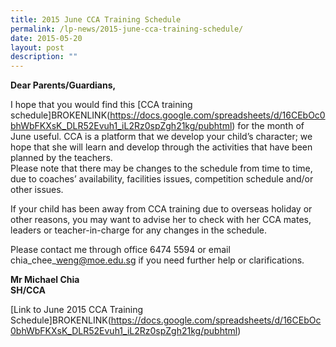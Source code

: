 ```yaml
---
title: 2015 June CCA Training Schedule
permalink: /lp-news/2015-june-cca-training-schedule/
date: 2015-05-20
layout: post
description: ""
---
```

**Dear Parents/Guardians,**

I hope that you would find this [CCA training schedule]BROKENLINK(https://docs.google.com/spreadsheets/d/16CEbOc0bhWbFKXsK_DLR52Evuh1_iL2Rz0spZgh21kg/pubhtml) for the month of June useful. CCA is a platform that we develop your child’s character; we hope that she will learn and develop through the activities that have been planned by the teachers.  
Please note that there may be changes to the schedule from time to time, due to coaches’ availability, facilities issues, competition schedule and/or other issues.

If your child has been away from CCA training due to overseas holiday or other reasons, you may want to advise her to check with her CCA mates, leaders or teacher-in-charge for any changes in the schedule.

Please contact me through office 6474 5594 or email chia\_chee\_weng@moe.edu.sg if you need further help or clarifications.

**Mr Michael Chia**  
**SH/CCA**

[Link to June 2015 CCA Training Schedule]BROKENLINK(https://docs.google.com/spreadsheets/d/16CEbOc0bhWbFKXsK_DLR52Evuh1_iL2Rz0spZgh21kg/pubhtml)
